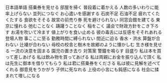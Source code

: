 日本語単語
搭乗券を見せる
部屋を掃く
普段着に着かえる
人数の多いわりに能率上げらない
並列につなぐ
お心遣いを感謝する
石炭不足
石油不足
疲れてくたくたする
食欲をそそる
故宮の前売り券
死を避けられない
同窓会館を建てる
東京に憧れる
弛むことなく
躊躇うことなく
稲をこく
議会で財政方針をこき下ろす
お湯を吹いて冷ます
値上がりを食い止める
彼の毒舌には反感をそそれあれる
登場人物
事ここに至る
勤務時間に縛られない
間近に迫る
香水・洪水
算盤が合わない
辻褄が合わない
母校の校舎と樹木を故郷のように懐かしむ
生き様を見せる
一流の決意を固まる
園児の置き去り
対策案
警鐘を鳴らす
目盛り
私は本を買って差しあげる
私は飲み物を買ってあげる
私は両親にお金を振り込んで頂く
私は先生に御本を借りてもらう
私は君に搭乗券をくださる
私は彼に見解を述べてくれる
御意見をうかがう
子供に死なれる
上役の小言にも鈍感になる
社会に揉まれて増しになる

